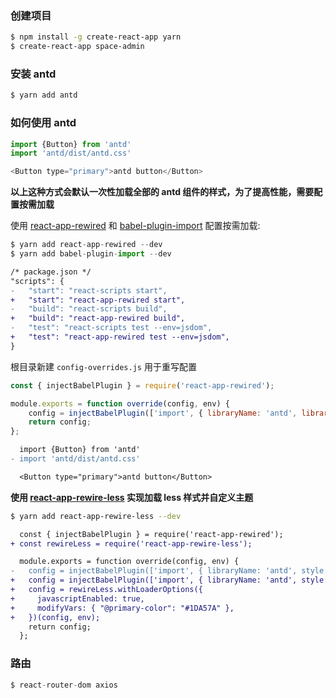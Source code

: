 ### 创建项目

```sh
$ npm install -g create-react-app yarn
$ create-react-app space-admin
```

### 安装 antd

```sh
$ yarn add antd
```

### 如何使用 antd

```js
import {Button} from 'antd'
import 'antd/dist/antd.css'

<Button type="primary">antd button</Button>
```

**以上这种方式会默认一次性加载全部的 antd 组件的样式，为了提高性能，需要配置按需加载**

使用 [react-app-rewired](https://github.com/timarney/react-app-rewired) 和 [babel-plugin-import](https://github.com/ant-design/babel-plugin-import) 配置按需加载:

```js
$ yarn add react-app-rewired --dev
$ yarn add babel-plugin-import --dev
```

```diff
/* package.json */
"scripts": {
-   "start": "react-scripts start",
+   "start": "react-app-rewired start",
-   "build": "react-scripts build",
+   "build": "react-app-rewired build",
-   "test": "react-scripts test --env=jsdom",
+   "test": "react-app-rewired test --env=jsdom",
}
```

根目录新建 `config-overrides.js` 用于重写配置

```js
const { injectBabelPlugin } = require('react-app-rewired');

module.exports = function override(config, env) {
    config = injectBabelPlugin(['import', { libraryName: 'antd', libraryDirectory: 'es', style: 'css' }], config);
    return config;
};
```

```diff
  import {Button} from 'antd'
- import 'antd/dist/antd.css'

  <Button type="primary">antd button</Button>
```

**使用 [react-app-rewire-less](http://npmjs.com/react-app-rewire-less) 实现加载 less 样式并自定义主题**

```sh
$ yarn add react-app-rewire-less --dev
```

```diff
  const { injectBabelPlugin } = require('react-app-rewired');
+ const rewireLess = require('react-app-rewire-less');

  module.exports = function override(config, env) {
-   config = injectBabelPlugin(['import', { libraryName: 'antd', style: 'css' }], config);
+   config = injectBabelPlugin(['import', { libraryName: 'antd', style: true }], config);
+   config = rewireLess.withLoaderOptions({
+     javascriptEnabled: true,
+     modifyVars: { "@primary-color": "#1DA57A" },
+   })(config, env);
    return config;
  };
```

### 路由

```js
$ react-router-dom axios
```